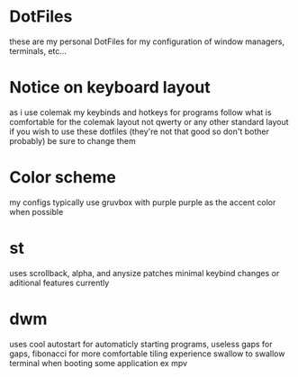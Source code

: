 # DotFiles
these are my personal DotFiles for my configuration of window managers, terminals, etc...

# Notice on keyboard layout
as i use colemak my keybinds and hotkeys for programs follow what is comfortable for the colemak layout not qwerty or any other standard layout if you wish to use these dotfiles (they're not that good so don't bother probably) be sure to change them
# Color scheme
my configs typically use gruvbox with purple purple as the accent color when possible
# st
uses scrollback, alpha, and anysize patches minimal keybind changes or aditional features currently
# dwm
uses cool autostart for automaticly starting programs, useless gaps for gaps, fibonacci for more comfortable tiling experience swallow to swallow terminal when booting some application ex mpv
